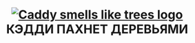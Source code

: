 <h1 align="center">
  <br>
  <a href="https://caddysmellsliketrees.ru"><img src="https://user-images.githubusercontent.com/4352168/34073203-e80107a4-e2c6-11e7-8389-b19b85d4861b.jpg" alt="Caddy smells like trees logo"></a>
  <br>
  КЭДДИ ПАХНЕТ ДЕРЕВЬЯМИ
  <br>
</h1>
